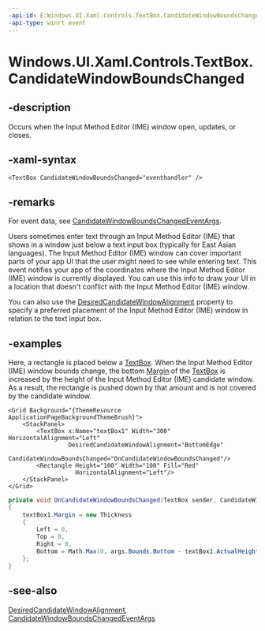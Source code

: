 ```yaml
---
-api-id: E:Windows.UI.Xaml.Controls.TextBox.CandidateWindowBoundsChanged
-api-type: winrt event
---
```


<!-- Event syntax
public event Windows.Foundation.TypedEventHandler CandidateWindowBoundsChanged<Windows.UI.Xaml.Controls.TextBox,  Windows.UI.Xaml.Controls.CandidateWindowBoundsChangedEventArgs>
-->

# Windows.UI.Xaml.Controls.TextBox.CandidateWindowBoundsChanged

## -description

Occurs when the Input Method Editor (IME) window open, updates, or closes.



## -xaml-syntax

```xaml
<TextBox CandidateWindowBoundsChanged="eventhandler" />
```

## -remarks

For event data, see [CandidateWindowBoundsChangedEventArgs](candidatewindowboundschangedeventargs.md).

Users sometimes enter text through an Input Method Editor (IME) that shows in a window just below a text input box (typically for East Asian languages). The Input Method Editor (IME) window can cover important parts of your app UI that the user might need to see while entering text. This event notifies your app of the coordinates where the Input Method Editor (IME) window is currently displayed. You can use this info to draw your UI in a location that doesn't conflict with the Input Method Editor (IME) window.

You can also use the [DesiredCandidateWindowAlignment](textbox_desiredcandidatewindowalignment.md) property to specify a preferred placement of the Input Method Editor (IME) window in relation to the text input box.

## -examples

Here, a rectangle is placed below a [TextBox](textbox.md). When the Input Method Editor (IME) window bounds change, the bottom [Margin](../windows.ui.xaml/frameworkelement_margin.md) of the [TextBox](textbox.md) is increased by the height of the Input Method Editor (IME) candidate window. As a result, the rectangle is pushed down by that amount and is not covered by the candidate window.

```xaml
<Grid Background="{ThemeResource ApplicationPageBackgroundThemeBrush}">
    <StackPanel>
        <TextBox x:Name="textBox1" Width="300" HorizontalAlignment="Left"
                 DesiredCandidateWindowAlignment="BottomEdge"
                 CandidateWindowBoundsChanged="OnCandidateWindowBoundsChanged"/>
        <Rectangle Height="100" Width="100" Fill="Red"
                   HorizontalAlignment="Left"/>
    </StackPanel>
</Grid>

```

```csharp
private void OnCandidateWindowBoundsChanged(TextBox sender, CandidateWindowBoundsChangedEventArgs args)
{
    textBox1.Margin = new Thickness
    {
        Left = 0,
        Top = 0,
        Right = 0,
        Bottom = Math.Max(0, args.Bounds.Bottom - textBox1.ActualHeight)
    };
}

```

## -see-also

[DesiredCandidateWindowAlignment](textbox_desiredcandidatewindowalignment.md), [CandidateWindowBoundsChangedEventArgs](candidatewindowboundschangedeventargs.md)
